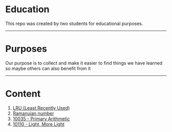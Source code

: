 # Education
This repo was created by two students for educational purposes.

---

# Purposes
Our purpose is to collect and make it easier to find things we have learned so maybe others can also benefit from it

___


# Content
 1. [LRU (Least Recently Used)](https://github.com/asifmayilli/Education/tree/master/LRU)
 2. [Ramanujan number](https://github.com/asifmayilli/Education/tree/master/Ramanujan)
 3. [10035 - Primary Arithmetic](https://github.com/asifmayilli/Education/tree/master/10035%20-%20Primary%20Arithmetic)
 4. [10110 - Light, More Light](https://github.com/asifmayilli/Education/tree/master/Light%20More%20Light)
